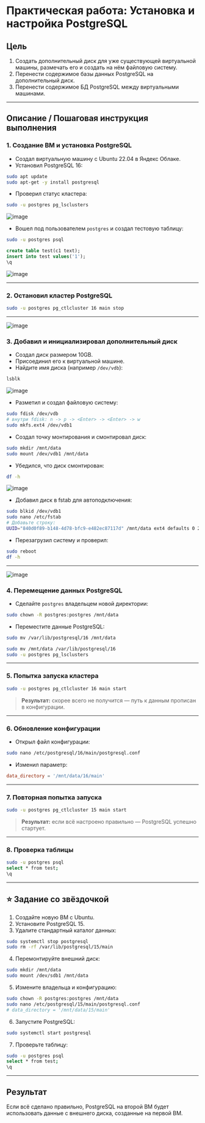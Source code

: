 # Практическая работа: Установка и настройка PostgreSQL

## Цель

1. Создать дополнительный диск для уже существующей виртуальной машины, размечать его и создать на нём файловую систему.  
2. Перенести содержимое базы данных PostgreSQL на дополнительный диск.  
3. Перенести содержимое БД PostgreSQL между виртуальными машинами.

---

## Описание / Пошаговая инструкция выполнения

### 1. Создание ВМ и установка PostgreSQL

- Создал виртуальную машину с Ubuntu 22.04 в Яндекс Облаке.
- Установил PostgreSQL 16:

```bash
sudo apt update
sudo apt-get -y install postgresql
```

- Проверил статус кластера:

```bash
sudo -u postgres pg_lsclusters
```
![image](https://github.com/user-attachments/assets/d81b41fc-c549-409d-9d7a-c96ba7ddab47)


- Вошел под пользователем `postgres` и создал тестовую таблицу:

```bash
sudo -u postgres psql
```

```sql
create table test(c1 text);
insert into test values('1');
\q
```
![image](https://github.com/user-attachments/assets/11c6c5ea-9b96-4e16-9aed-80fd7afe0753)

---

### 2. Остановил кластер PostgreSQL

```bash
sudo -u postgres pg_ctlcluster 16 main stop
```

---
![image](https://github.com/user-attachments/assets/517f4f76-8e05-4a18-b59b-cd9ee376e320)

### 3. Добавил и инициализировал дополнительный диск

- Создал диск размером 10GB.
- Присоединил его к виртуальной машине.
- Найдите имя диска (например `/dev/vdb`):

```bash
lsblk
```
![image](https://github.com/user-attachments/assets/821f8a02-bf0b-49e0-88a5-6e0f883cf70a)

- Разметил и создал файловую систему:

```bash
sudo fdisk /dev/vdb
# внутри fdisk: n -> p -> <Enter> -> <Enter> -> w
sudo mkfs.ext4 /dev/vdb1
```

- Создал точку монтирования и смонтировал диск:

```bash
sudo mkdir /mnt/data
sudo mount /dev/vdb1 /mnt/data
```

- Убедился, что диск смонтирован:

```bash
df -h
```
![image](https://github.com/user-attachments/assets/55b4117a-bdba-4162-8b5c-4455d91bcd55)

- Добавил диск в fstab для автоподключения:

```bash
sudo blkid /dev/vdb1
sudo nano /etc/fstab
# Добавьте строку:
UUID="840d0f89-b148-4d78-bfc9-e482ec87117d" /mnt/data ext4 defaults 0 2
```

- Перезагрузил систему и проверил:

```bash
sudo reboot
df -h
```

---
![image](https://github.com/user-attachments/assets/01bf6a7c-f71a-4153-bd7f-18061fd05487)


### 4. Перемещение данных PostgreSQL

- Сделайте `postgres` владельцем новой директории:

```bash
sudo chown -R postgres:postgres /mnt/data
```

- Переместите данные PostgreSQL:

```bash
sudo mv /var/lib/postgresql/16 /mnt/data

sudo mv /mnt/data /var/lib/postgresql/16
sudo -u postgres pg_lsclusters

```

---

### 5. Попытка запуска кластера

```bash
sudo -u postgres pg_ctlcluster 16 main start
```

> **Результат:** скорее всего не получится — путь к данным прописан в конфигурации.

---

### 6. Обновление конфигурации

- Открыл файл конфигурации:

```bash
sudo nano /etc/postgresql/16/main/postgresql.conf
```

- Изменил параметр:

```conf
data_directory = '/mnt/data/16/main'
```

---

### 7. Повторная попытка запуска

```bash
sudo -u postgres pg_ctlcluster 15 main start
```

> **Результат:** если всё настроено правильно — PostgreSQL успешно стартует.

---

### 8. Проверка таблицы

```bash
sudo -u postgres psql
select * from test;
\q
```

---

## ⭐ Задание со звёздочкой

1. Создайте новую ВМ с Ubuntu.
2. Установите PostgreSQL 15.
3. Удалите стандартный каталог данных:

```bash
sudo systemctl stop postgresql
sudo rm -rf /var/lib/postgresql/15/main
```

4. Перемонтируйте внешний диск:

```bash
sudo mkdir /mnt/data
sudo mount /dev/sdb1 /mnt/data
```

5. Измените владельца и конфигурацию:

```bash
sudo chown -R postgres:postgres /mnt/data
sudo nano /etc/postgresql/15/main/postgresql.conf
# data_directory = '/mnt/data/15/main'
```

6. Запустите PostgreSQL:

```bash
sudo systemctl start postgresql
```

7. Проверьте таблицу:

```bash
sudo -u postgres psql
select * from test;
\q
```

---

## Результат

Если всё сделано правильно, PostgreSQL на второй ВМ будет использовать данные с внешнего диска, созданные на первой ВМ.
